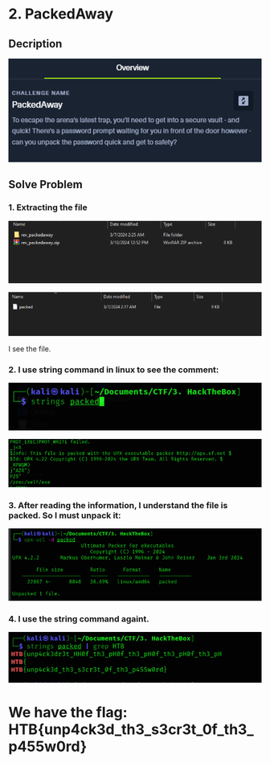 # 2. PackedAway

## Decription

![](./Image/1.PNG)

## Solve Problem

### 1. Extracting the file

![](./Image/2.PNG)

![](./Image/3.PNG)

I see the file.

### 2. I use string command in linux to see the comment:

![](./Image/4.PNG)

![](./Image/5.PNG)

### 3. After reading the information, I understand the file is packed. So I must unpack it:

![](./Image/6.PNG)

### 4. I use the string command againt.

![](./Image/7.PNG)

# We have the flag: HTB{unp4ck3d_th3_s3cr3t_0f_th3_p455w0rd}


